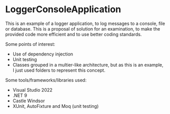 # LoggerConsoleApplication
This is an example of a logger application, to log messages to a console, file or database. This is a proposal of solution for an examination, to make the provided code more efficient and to use better coding standards.

Some points of interest:
* Use of dependency injection
* Unit testing
* Classes grouped in a multier-like architecture, but as this is an example, I just used folders to represent this concept.

Some tools/frameworks/libraries used:
* Visual Studio 2022
* .NET 9
* Castle Windsor
* XUnit, AutoFixture and Moq (unit testing)
